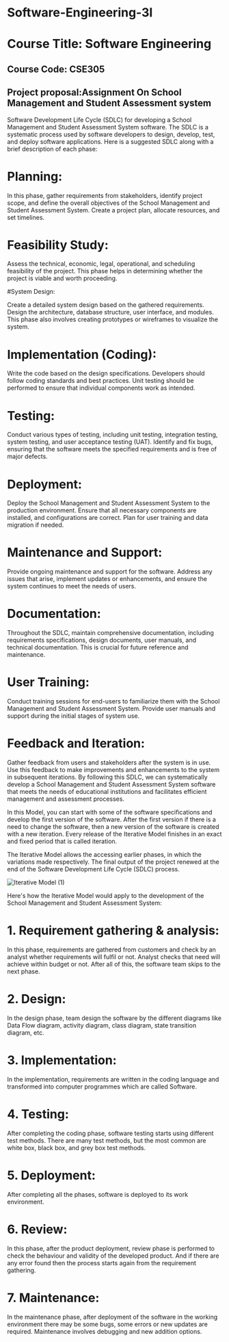 # Software-Engineering-3I

# Course Title: Software Engineering
## Course Code: CSE305
## Project proposal:Assignment On School Management and Student Assessment system

Software Development Life Cycle (SDLC) for developing a School Management and Student Assessment System software. The SDLC is a systematic process used by software developers to design, develop, test, and deploy software applications. Here is a suggested SDLC along with a brief description of each phase:

# Planning:

In this phase, gather requirements from stakeholders, identify project scope, and define the overall objectives of the School Management and Student Assessment System. Create a project plan, allocate resources, and set timelines.

# Feasibility Study:

Assess the technical, economic, legal, operational, and scheduling feasibility of the project. This phase helps in determining whether the project is viable and worth proceeding.

#System Design:

Create a detailed system design based on the gathered requirements. Design the architecture, database structure, user interface, and modules. This phase also involves creating prototypes or wireframes to visualize the system.

# Implementation (Coding):

Write the code based on the design specifications. Developers should follow coding standards and best practices. Unit testing should be performed to ensure that individual components work as intended.

# Testing:

Conduct various types of testing, including unit testing, integration testing, system testing, and user acceptance testing (UAT). Identify and fix bugs, ensuring that the software meets the specified requirements and is free of major defects.

# Deployment:

Deploy the School Management and Student Assessment System to the production environment. Ensure that all necessary components are installed, and configurations are correct. Plan for user training and data migration if needed.

# Maintenance and Support:

Provide ongoing maintenance and support for the software. Address any issues that arise, implement updates or enhancements, and ensure the system continues to meet the needs of users.

# Documentation:

Throughout the SDLC, maintain comprehensive documentation, including requirements specifications, design documents, user manuals, and technical documentation. This is crucial for future reference and maintenance.

# User Training:

Conduct training sessions for end-users to familiarize them with the School Management and Student Assessment System. Provide user manuals and support during the initial stages of system use.

# Feedback and Iteration:

Gather feedback from users and stakeholders after the system is in use. Use this feedback to make improvements and enhancements to the system in subsequent iterations.
By following this SDLC, we can systematically develop a School Management and Student Assessment System software that meets the needs of educational institutions and facilitates efficient management and assessment processes.

In this Model, you can start with some of the software specifications and develop the first version of the software. After the first version if there is a need to change the software, then a new version of the software is created with a new iteration. Every release of the Iterative Model finishes in an exact and fixed period that is called iteration.

The Iterative Model allows the accessing earlier phases, in which the variations made respectively. The final output of the project renewed at the end of the Software Development Life Cycle (SDLC) process.


![Iterative Model (1)](https://github.com/saahadat/Software-Engineering-3I/assets/72408859/f59c3285-1b35-4a7c-8e67-3391351dd2df)



Here's how the Iterative Model would apply to the development of the School Management and Student Assessment System:

# 1. Requirement gathering & analysis: 
In this phase, requirements are gathered from customers and check by an analyst whether requirements will fulfil or not. Analyst checks that need will achieve within budget or not. After all of this, the software team skips to the next phase.

# 2. Design: 
In the design phase, team design the software by the different diagrams like Data Flow diagram, activity diagram, class diagram, state transition diagram, etc.
   
# 3. Implementation: 
In the implementation, requirements are written in the coding language and transformed into computer programmes which are called Software.

# 4. Testing:
After completing the coding phase, software testing starts using different test methods. There are many test methods, but the most common are white box, black box, and grey box test methods.

# 5. Deployment: 
After completing all the phases, software is deployed to its work environment.

# 6. Review: 
In this phase, after the product deployment, review phase is performed to check the behaviour and validity of the developed product. And if there are any error found then the process starts again from the requirement gathering.

# 7. Maintenance:
In the maintenance phase, after deployment of the software in the working environment there may be some bugs, some errors or new updates are required. Maintenance involves debugging and new addition options.


